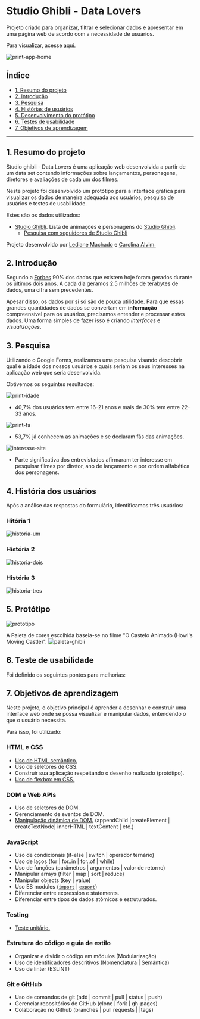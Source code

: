 # Studio Ghibli - Data Lovers

Projeto criado para organizar, filtrar e selecionar dados e apresentar em uma página web de acordo com a necessidade de usuários.

Para visualizar, acesse [aqui.](link)

![print-app-home]()

## Índice

- [1. Resumo do projeto](#1-resumo-do-projeto)
- [2. Introdução](#2-introducao)
- [3. Pesquisa](#3-pesquisa)
- [4. Histórias de usuários](#3-historias-de-usuarios)
- [5. Desenvolvimento do protótipo](#5-desenvolvimento-do-prototipo)
- [6. Testes de usabilidade ](#6-testes-de-usabilidade)
- [7. Objetivos de aprendizagem](#7-objetivos-de-aprendizagem)


---
## 1. Resumo do projeto

Studio ghibli - Data Lovers é uma aplicação web desenvolvida a partir de um data set contendo informações sobre lançamentos, personagens, diretores e avaliações de cada um dos filmes. 

Neste projeto foi desenvolvido um protótipo para a interface gráfica para visualizar os dados de maneira adequada aos usuários, pesquisa de usuários e testes de usabilidade.

Estes são os dados utilizados:

* [Studio Ghibli](src/data/ghibli/ghibli.json).
  Lista de animações e personagens do [Studio Ghibli](https://ghiblicollection.com/).
  - [Pesquisa com seguidores de Studio Ghibli](src/data/ghibli/README.md)


Projeto desenvolvido por [Lediane Machado](https://github.com/ledi-mach) e [Carolina Alvim.](https://github.com/caroAlvim)

## 2. Introdução

Segundo a [Forbes](https://www.forbes.com/sites/bernardmarr/2018/05/21/how-much-data-do-we-create-every-day-the-mind-blowing-stats-everyone-should-read) 90% dos dados que existem hoje foram gerados durante os últimos dois anos. A cada dia geramos 2.5 milhões de terabytes de dados, uma cifra sem precedentes.

Apesar disso, os dados por si só são de pouca utilidade. Para que essas grandes quantidades de dados se convertam em **informação** compreensível para os usuários, precisamos entender e processar estes dados. Uma forma simples de fazer isso é criando _interfaces_ e _visualizações_.


## 3. Pesquisa

Utilizando o Google Forms, realizamos uma pesquisa visando descobrir qual é a idade dos nossos usuários e quais seriam os seus interesses na aplicação web que seria desenvolvida.

Obtivemos os seguintes resultados:

![print-idade](https://github.com/caroAlvim/SAP006-data-lovers/blob/main/src/imgs/idade.png)

* 40,7% dos usuários tem entre 16-21 anos e mais de 30% tem entre 22-33 anos.

![print-fa](https://github.com/caroAlvim/SAP006-data-lovers/blob/main/src/imgs/relacao.png)
* 53,7% já conhecem as animações e se declaram fãs das animações.

![interesse-site](https://github.com/caroAlvim/SAP006-data-lovers/blob/main/src/imgs/topicos.png)
* Parte significativa dos entrevistados afirmaram ter interesse em pesquisar filmes por diretor, ano de lançamento e por ordem alfabética dos personagens.



## 4. História dos usuários

Após a análise das respostas do formulário, identificamos três usuários:

### Hitória 1

![historia-um](https://github.com/caroAlvim/SAP006-data-lovers/blob/main/src/imgs/1.png)

### História 2

![historia-dois](https://github.com/caroAlvim/SAP006-data-lovers/blob/main/src/imgs/2.png)

### História 3

![historia-tres](https://github.com/caroAlvim/SAP006-data-lovers/blob/main/src/imgs/3.png)



## 5. Protótipo

![prototipo]()

A Paleta de cores escolhida baseia-se no filme "O Castelo Animado (Howl's Moving Castle)".
![paleta-ghibli](https://github.com/caroAlvim/SAP006-data-lovers/blob/main/src/imgs/paleta_ghibli.png)


## 6. Teste de usabilidade

Foi definido os seguintes pontos para melhorias:



## 7. Objetivos de aprendizagem

Neste projeto, o objetivo principal é aprender a desenhar e construir uma interface web onde se possa visualizar e manipular dados, entendendo o que o usuário necessita.

Para isso, foi utilizado:

### HTML e CSS

* [Uso de HTML semântico.](https://developer.mozilla.org/en-US/docs/Glossary/Semantics#Semantics_in_HTML)
* Uso de seletores de CSS.
* Construir sua aplicação respeitando o desenho realizado (protótipo).
* [Uso de flexbox em CSS.](https://css-tricks.com/snippets/css/a-guide-to-flexbox/)

### DOM e Web APIs

* Uso de seletores de DOM.
* Gerenciamento de eventos de DOM.
* [Manipulação dinâmica de DOM.](https://developer.mozilla.org/pt-BR/docs/DOM/Referencia_do_DOM/Introdu%C3%A7%C3%A3o) (appendChild |createElement | createTextNode| innerHTML | textContent | etc.)

### JavaScript

* Uso de condicionais (if-else | switch | operador ternário)
* Uso de laços (for | for..in | for..of | while)
* Uso de funções (parâmetros | argumentos | valor de retorno)
* Manipular arrays (filter | map | sort | reduce)
* Manipular objects (key | value)
* Uso ES modules ([`import`](https://developer.mozilla.org/en-US/docs/Web/JavaScript/Reference/Statements/import) | [`export`](https://developer.mozilla.org/en-US/docs/Web/JavaScript/Reference/Statements/export))
* Diferenciar entre expression e statements.
* Diferenciar entre tipos de dados atômicos e estruturados.

### Testing

* [Teste unitário.](https://jestjs.io/docs/pt-BR/getting-started)

### Estrutura do código e guia de estilo

* Organizar e dividir o código em módulos (Modularização)
* Uso de identificadores descritivos (Nomenclatura | Semântica)
* Uso de linter (ESLINT)

### Git e GitHub

* Uso de comandos de git (add | commit | pull | status | push)
* Gerenciar repositórios de GitHub (clone | fork | gh-pages)
* Colaboração no Github (branches | pull requests | |tags)





